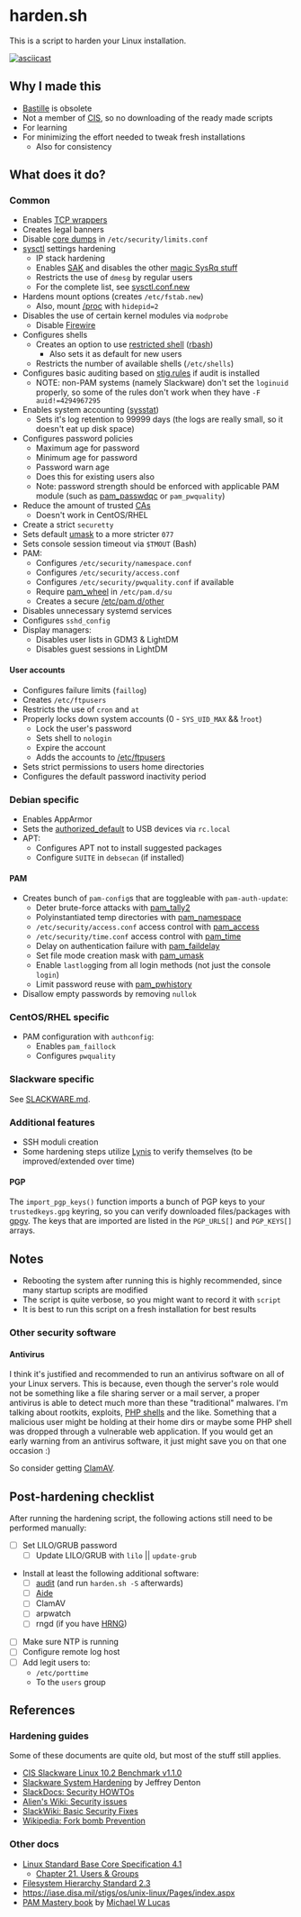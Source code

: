 harden.sh
=========

This is a script to harden your Linux installation.

[![asciicast](https://asciinema.org/a/lBaPJhg3KAsp470y9eyLQ2bbA.png)](https://asciinema.org/a/lBaPJhg3KAsp470y9eyLQ2bbA)

Why I made this
---------------

* [Bastille](http://bastille-linux.sourceforge.net/) is obsolete
* Not a member of [CIS](http://www.cisecurity.org/), so no downloading of the ready made scripts
* For learning
* For minimizing the effort needed to tweak fresh installations
  * Also for consistency

What does it do?
----------------

### Common

* Enables [TCP wrappers](https://en.wikipedia.org/wiki/TCP_Wrapper)
* Creates legal banners
* Disable [core dumps](https://en.wikipedia.org/wiki/Core_dump) in ```/etc/security/limits.conf```
* [sysctl](https://en.wikipedia.org/wiki/Sysctl) settings hardening
  * IP stack hardening
  * Enables [SAK](https://en.wikipedia.org/wiki/Secure_attention_key) and disables the other [magic SysRq stuff](https://www.kernel.org/doc/Documentation/sysrq.txt)
  * Restricts the use of ```dmesg``` by regular users
  * For the complete list, see [sysctl.conf.new](https://github.com/pyllyukko/harden.sh/blob/master/newconfs/sysctl.d/sysctl.conf.new)
* Hardens mount options (creates ```/etc/fstab.new```)
  * Also, mount [/proc](https://www.kernel.org/doc/Documentation/filesystems/proc.txt) with ```hidepid=2```
* Disables the use of certain kernel modules via ```modprobe```
  * Disable [Firewire](http://www.hermann-uwe.de/blog/physical-memory-attacks-via-firewire-dma-part-1-overview-and-mitigation)
* Configures shells
  * Creates an option to use [restricted shell](https://en.wikipedia.org/wiki/Restricted_shell) ([rbash](https://www.gnu.org/software/bash/manual/html_node/The-Restricted-Shell.html))
    * Also sets it as default for new users
  * Restricts the number of available shells (```/etc/shells```)
* Configures basic auditing based on [stig.rules](https://fedorahosted.org/audit/browser/trunk/contrib/stig.rules) if audit is installed
  * NOTE: non-PAM systems (namely Slackware) don't set the ```loginuid``` properly, so some of the rules don't work when they have ```-F auid!=4294967295```
* Enables system accounting ([sysstat][10])
  * Sets it's log retention to 99999 days (the logs are really small, so it doesn't eat up disk space)
* Configures password policies
  * Maximum age for password
  * Minimum age for password
  * Password warn age
  * Does this for existing users also
  * Note: password strength should be enforced with applicable PAM module (such as [pam_passwdqc](http://www.openwall.com/passwdqc/) or ```pam_pwquality```)
* Reduce the amount of trusted [CAs](https://en.wikipedia.org/wiki/Certificate_authority)
  * Doesn't work in CentOS/RHEL
* Create a strict ```securetty```
* Sets default [umask](https://en.wikipedia.org/wiki/Umask) to a more stricter ```077```
* Sets console session timeout via ```$TMOUT``` (Bash)
* PAM:
  * Configures ```/etc/security/namespace.conf```
  * Configures ```/etc/security/access.conf```
  * Configures ```/etc/security/pwquality.conf``` if available
  * Require [pam_wheel](http://linux-pam.org/Linux-PAM-html/sag-pam_wheel.html) in ```/etc/pam.d/su```
  * Creates a secure [/etc/pam.d/other](http://linux-pam.org/Linux-PAM-html/sag-security-issues-other.html)
* Disables unnecessary systemd services
* Configures ```sshd_config```
* Display managers:
  * Disables user lists in GDM3 & LightDM
  * Disables guest sessions in LightDM

#### User accounts

* Configures failure limits (```faillog```)
* Creates ```/etc/ftpusers```
* Restricts the use of ```cron``` and ```at```
* Properly locks down system accounts (0 - ```SYS_UID_MAX``` && !```root```)
  * Lock the user's password
  * Sets shell to ```nologin```
  * Expire the account
  * Adds the accounts to [/etc/ftpusers](http://linux.die.net/man/5/ftpusers)
* Sets strict permissions to users home directories
* Configures the default password inactivity period

### Debian specific

* Enables AppArmor
* Sets the [authorized\_default](https://www.kernel.org/doc/Documentation/usb/authorization.txt) to USB devices via ```rc.local```
* APT:
  * Configures APT not to install suggested packages
  * Configure ```SUITE``` in ```debsecan``` (if installed)

#### PAM

* Creates bunch of ```pam-config```s that are toggleable with ```pam-auth-update```:
  * Deter brute-force attacks with [pam_tally2](http://linux-pam.org/Linux-PAM-html/sag-pam_tally2.html)
  * Polyinstantiated temp directories with [pam_namespace](http://linux-pam.org/Linux-PAM-html/sag-pam_namespace.html)
  * ```/etc/security/access.conf``` access control with [pam_access](http://linux-pam.org/Linux-PAM-html/sag-pam_access.html)
  * `/etc/security/time.conf` access control with [pam_time](http://linux-pam.org/Linux-PAM-html/sag-pam_time.html)
  * Delay on authentication failure with [pam_faildelay](http://linux-pam.org/Linux-PAM-html/sag-pam_faildelay.html)
  * Set file mode creation mask with [pam_umask](http://linux-pam.org/Linux-PAM-html/sag-pam_umask.html)
  * Enable ```lastlog```ging from all login methods (not just the console ```login```)
  * Limit password reuse with [pam_pwhistory](http://linux-pam.org/Linux-PAM-html/sag-pam_pwhistory.html)
* Disallow empty passwords by removing ```nullok```

### CentOS/RHEL specific

* PAM configuration with ```authconfig```:
  * Enables ```pam_faillock```
  * Configures ```pwquality```

### Slackware specific

See [SLACKWARE.md](SLACKWARE.md).

### Additional features

* SSH moduli creation
* Some hardening steps utilize [Lynis](https://cisofy.com/lynis/) to verify themselves (to be improved/extended over time)

#### PGP

The ```import_pgp_keys()``` function imports a bunch of PGP keys to your ```trustedkeys.gpg``` keyring, so you can verify downloaded files/packages with [gpgv](http://www.gnupg.org/documentation/manuals/gnupg/gpgv.html). The keys that are imported are listed in the ```PGP_URLS[]``` and ```PGP_KEYS[]``` arrays.

Notes
-----

* Rebooting the system after running this is highly recommended, since many startup scripts are modified
* The script is quite verbose, so you might want to record it with `script`
* It is best to run this script on a fresh installation for best results

### Other security software

#### Antivirus

I think it's justified and recommended to run an antivirus software on all of your Linux servers. This is because, even though the server's role would not be something like a file sharing server or a mail server, a proper antivirus is able to detect much more than these "traditional" malwares. I'm talking about rootkits, exploits, [PHP shells](https://en.wikipedia.org/wiki/Backdoor_Shell) and the like. Something that a malicious user might be holding at their home dirs or maybe some PHP shell was dropped through a vulnerable web application. If you would get an early warning from an antivirus software, it just might save you on that one occasion :)

So consider getting [ClamAV](https://www.clamav.net/).

Post-hardening checklist
------------------------

After running the hardening script, the following actions still need to be performed manually:

- [ ] Set LILO/GRUB password
  - [ ] Update LILO/GRUB with ```lilo``` || ```update-grub```
- Install at least the following additional software:
  - [ ] [audit](https://people.redhat.com/sgrubb/audit/) (and run ```harden.sh -S``` afterwards)
  - [ ] [Aide](http://aide.sourceforge.net/)
  - [ ] ClamAV
  - [ ] arpwatch
  - [ ] rngd (if you have [HRNG](https://en.wikipedia.org/wiki/Hardware_random_number_generator))
- [ ] Make sure NTP is running
- [ ] Configure remote log host
- [ ] Add legit users to:
  - ```/etc/porttime```
  - To the ```users``` group

References
----------

### Hardening guides

Some of these documents are quite old, but most of the stuff still applies.

* [CIS Slackware Linux 10.2 Benchmark v1.1.0][1]
* [Slackware System Hardening][2] by Jeffrey Denton
* [SlackDocs: Security HOWTOs](http://docs.slackware.com/howtos:security:start)
* [Alien's Wiki: Security issues](http://alien.slackbook.org/dokuwiki/doku.php?id=linux:admin#security_issues)
* [SlackWiki: Basic Security Fixes](http://slackwiki.com/Basic_Security_Fixes)
* [Wikipedia: Fork bomb Prevention](https://en.wikipedia.org/wiki/Fork_bomb#Prevention)

### Other docs

* [Linux Standard Base Core Specification 4.1](http://refspecs.linuxfoundation.org/LSB_4.1.0/LSB-Core-generic/LSB-Core-generic/book1.html)
  * [Chapter 21. Users & Groups](http://refspecs.linuxfoundation.org/LSB_4.1.0/LSB-Core-generic/LSB-Core-generic/usernames.html)
* [Filesystem Hierarchy Standard 2.3](http://refspecs.linuxfoundation.org/FHS_2.3/fhs-2.3.html)
* <https://iase.disa.mil/stigs/os/unix-linux/Pages/index.aspx>
* [PAM Mastery book](https://www.tiltedwindmillpress.com/?product=pam) by [Michael W Lucas](https://www.michaelwlucas.com/)

[1]: http://benchmarks.cisecurity.org/downloads/browse/index.cfm?category=benchmarks.os.linux.slackware
[2]: http://dentonj.freeshell.org/system-hardening-10.2.txt
[10]: http://sebastien.godard.pagesperso-orange.fr/
